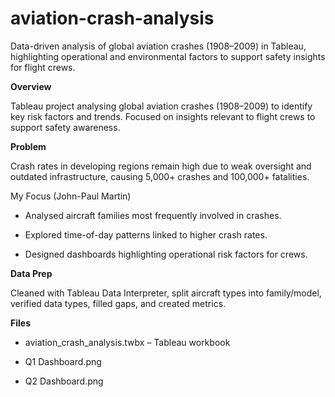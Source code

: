 # aviation-crash-analysis
Data-driven analysis of global aviation crashes (1908–2009) in Tableau, highlighting operational and environmental factors to support safety insights for flight crews.

**Overview**

Tableau project analysing global aviation crashes (1908–2009) to identify key risk factors and trends. Focused on insights relevant to flight crews to support safety awareness.

**Problem**

Crash rates in developing regions remain high due to weak oversight and outdated infrastructure, causing 5,000+ crashes and 100,000+ fatalities.

My Focus (John-Paul Martin)

- Analysed aircraft families most frequently involved in crashes.

- Explored time-of-day patterns linked to higher crash rates.

- Designed dashboards highlighting operational risk factors for crews.

**Data Prep**

Cleaned with Tableau Data Interpreter, split aircraft types into family/model, verified data types, filled gaps, and created metrics.

**Files**

- aviation_crash_analysis.twbx – Tableau workbook

- Q1 Dashboard.png

- Q2 Dashboard.png
